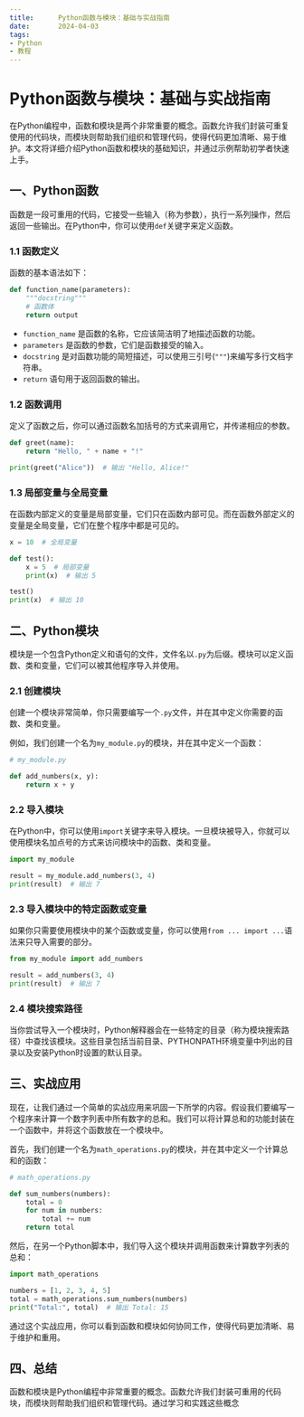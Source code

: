 ```yaml
---
title:      Python函数与模块：基础与实战指南
date:       2024-04-03
tags:
- Python
- 教程
--- 
```


# Python函数与模块：基础与实战指南

在Python编程中，函数和模块是两个非常重要的概念。函数允许我们封装可重复使用的代码块，而模块则帮助我们组织和管理代码，使得代码更加清晰、易于维护。本文将详细介绍Python函数和模块的基础知识，并通过示例帮助初学者快速上手。

## 一、Python函数

函数是一段可重用的代码，它接受一些输入（称为参数），执行一系列操作，然后返回一些输出。在Python中，你可以使用`def`关键字来定义函数。

### 1.1 函数定义

函数的基本语法如下：


```python
def function_name(parameters):
    """docstring"""
    # 函数体
    return output
```
* `function_name` 是函数的名称，它应该简洁明了地描述函数的功能。
* `parameters` 是函数的参数，它们是函数接受的输入。
* `docstring` 是对函数功能的简短描述，可以使用三引号(`"""`)来编写多行文档字符串。
* `return` 语句用于返回函数的输出。

### 1.2 函数调用

定义了函数之后，你可以通过函数名加括号的方式来调用它，并传递相应的参数。


```python
def greet(name):
    return "Hello, " + name + "!"

print(greet("Alice"))  # 输出 "Hello, Alice!"
```
### 1.3 局部变量与全局变量

在函数内部定义的变量是局部变量，它们只在函数内部可见。而在函数外部定义的变量是全局变量，它们在整个程序中都是可见的。


```python
x = 10  # 全局变量

def test():
    x = 5  # 局部变量
    print(x)  # 输出 5

test()
print(x)  # 输出 10
```
## 二、Python模块

模块是一个包含Python定义和语句的文件，文件名以`.py`为后缀。模块可以定义函数、类和变量，它们可以被其他程序导入并使用。

### 2.1 创建模块

创建一个模块非常简单，你只需要编写一个`.py`文件，并在其中定义你需要的函数、类和变量。

例如，我们创建一个名为`my_module.py`的模块，并在其中定义一个函数：


```python
# my_module.py

def add_numbers(x, y):
    return x + y
```
### 2.2 导入模块

在Python中，你可以使用`import`关键字来导入模块。一旦模块被导入，你就可以使用模块名加点号的方式来访问模块中的函数、类和变量。


```python
import my_module

result = my_module.add_numbers(3, 4)
print(result)  # 输出 7
```
### 2.3 导入模块中的特定函数或变量

如果你只需要使用模块中的某个函数或变量，你可以使用`from ... import ...`语法来只导入需要的部分。


```python
from my_module import add_numbers

result = add_numbers(3, 4)
print(result)  # 输出 7
```
### 2.4 模块搜索路径

当你尝试导入一个模块时，Python解释器会在一些特定的目录（称为模块搜索路径）中查找该模块。这些目录包括当前目录、PYTHONPATH环境变量中列出的目录以及安装Python时设置的默认目录。

## 三、实战应用

现在，让我们通过一个简单的实战应用来巩固一下所学的内容。假设我们要编写一个程序来计算一个数字列表中所有数字的总和。我们可以将计算总和的功能封装在一个函数中，并将这个函数放在一个模块中。

首先，我们创建一个名为`math_operations.py`的模块，并在其中定义一个计算总和的函数：


```python
# math_operations.py

def sum_numbers(numbers):
    total = 0
    for num in numbers:
        total += num
    return total
```
然后，在另一个Python脚本中，我们导入这个模块并调用函数来计算数字列表的总和：


```python
import math_operations

numbers = [1, 2, 3, 4, 5]
total = math_operations.sum_numbers(numbers)
print("Total:", total)  # 输出 Total: 15
```
通过这个实战应用，你可以看到函数和模块如何协同工作，使得代码更加清晰、易于维护和重用。

## 四、总结

函数和模块是Python编程中非常重要的概念。函数允许我们封装可重用的代码块，而模块则帮助我们组织和管理代码。通过学习和实践这些概念